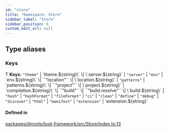 ```yaml
---
id: "store"
title: "Namespace: Store"
sidebar_label: "Store"
sidebar_position: 0
custom_edit_url: null
---
```


## Type aliases

### Keys

Ƭ **Keys**: ``"theme"`` \| \`theme.${string}\` \| \`server.${string}\` \| ``"server"`` \| ``"env"`` \| \`env.${string}\` \| ``"location"`` \| \`location.${string}\` \| ``"patterns"`` \| \`patterns.${string}\` \| ``"project"`` \| \`project.${string}\` \| \`compilation.${string}\` \| ``"build"`` \| ``"build.resolve"`` \| \`build.${string}\` \| ``"hash"`` \| ``"hashFormat"`` \| ``"fileFormat"`` \| ``"ci"`` \| ``"clean"`` \| ``"define"`` \| ``"debug"`` \| ``"discover"`` \| ``"html"`` \| ``"manifest"`` \| ``"extension"`` \| \`extension.${string}\`

#### Defined in

[packages/@roots/bud-framework/src/Store/index.ts:13](https://github.com/roots/bud/blob/e6633219/packages/@roots/bud-framework/src/Store/index.ts#L13)
